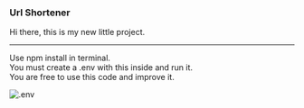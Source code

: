### Url Shortener
Hi there, this is my new little project.

-----------------------------------------------

Use npm install in terminal. <br>
You must create a .env with this inside and run it. <br>
You are free to use this code and improve it.

<img align="left" alt=".env" src="https://i.imgur.com/Rpp1XPO.png" />
